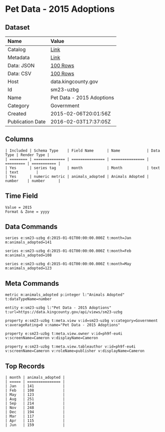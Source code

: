 # Pet Data - 2015 Adoptions

## Dataset

| Name | Value |
| :--- | :---- |
| Catalog | [Link](https://catalog.data.gov/dataset/pet-data-2015-adoptions) |
| Metadata | [Link](https://data.kingcounty.gov/api/views/sm23-uzbg) |
| Data: JSON | [100 Rows](https://data.kingcounty.gov/api/views/sm23-uzbg/rows.json?max_rows=100) |
| Data: CSV | [100 Rows](https://data.kingcounty.gov/api/views/sm23-uzbg/rows.csv?max_rows=100) |
| Host | data.kingcounty.gov |
| Id | sm23-uzbg |
| Name | Pet Data - 2015 Adoptions |
| Category | Government |
| Created | 2015-02-06T20:01:56Z |
| Publication Date | 2016-02-03T17:37:05Z |

## Columns

```ls
| Included | Schema Type    | Field Name      | Name            | Data Type | Render Type |
| ======== | ============== | =============== | =============== | ========= | =========== |
| Yes      | series tag     | month           | Month           | text      | text        |
| Yes      | numeric metric | animals_adopted | Animals Adopted | number    | number      |
```

## Time Field

```ls
Value = 2015
Format & Zone = yyyy
```

## Data Commands

```ls
series e:sm23-uzbg d:2015-01-01T00:00:00.000Z t:month=Jan m:animals_adopted=141

series e:sm23-uzbg d:2015-01-01T00:00:00.000Z t:month=Feb m:animals_adopted=108

series e:sm23-uzbg d:2015-01-01T00:00:00.000Z t:month=May m:animals_adopted=123
```

## Meta Commands

```ls
metric m:animals_adopted p:integer l:"Animals Adopted" t:dataTypeName=number

entity e:sm23-uzbg l:"Pet Data - 2015 Adoptions" t:url=https://data.kingcounty.gov/api/views/sm23-uzbg

property e:sm23-uzbg t:meta.view v:id=sm23-uzbg v:category=Government v:averageRating=0 v:name="Pet Data - 2015 Adoptions"

property e:sm23-uzbg t:meta.view.owner v:id=ph9f-eu4i v:screenName=Cameron v:displayName=Cameron

property e:sm23-uzbg t:meta.view.tableauthor v:id=ph9f-eu4i v:screenName=Cameron v:roleName=publisher v:displayName=Cameron
```

## Top Records

```ls
| month | animals_adopted | 
| ===== | =============== | 
| Jan   | 141             | 
| Feb   | 108             | 
| May   | 123             | 
| Aug   | 251             | 
| Sep   | 214             | 
| Nov   | 248             | 
| Dec   | 194             | 
| Mar   | 117             | 
| Apr   | 115             | 
| Jun   | 159             | 
```